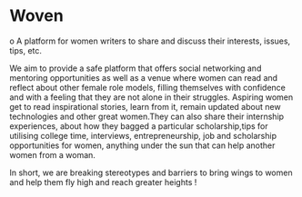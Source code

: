 # Woven

o	A platform for women writers to share and discuss their interests, issues, tips, etc.

We aim to provide a safe platform that offers social networking and mentoring opportunities as well as a venue where women can read and reflect about other female role models, filling themselves with confidence and with a feeling that they are not alone in their struggles.
Aspiring women get to read inspirational stories, learn from it, remain updated about new technologies and other great women.They can also share their internship experiences, about how they bagged a particular scholarship,tips for utilising college time, interviews, entrepreneurship, job and scholarship opportunities for women, anything under the sun that can help another women from a woman. 

In short, we are breaking stereotypes and barriers to bring wings to women and help them fly high and reach greater heights !
